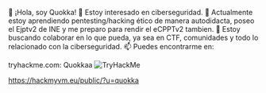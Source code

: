 👋 ¡Hola, soy Quokka!
👀 Estoy interesado en ciberseguridad.
🌱 Actualmente estoy aprendiendo pentesting/hacking ético de manera autodidacta, poseo el Ejptv2 de INE y me preparo para rendir el eCPPTv2 tambien.
💞️ Estoy buscando colaborar en lo que pueda, ya sea en CTF, comunidades y todo lo relacionado con la ciberseguridad.
📫 Puedes encontrarme en:  

tryhackme.com: Quokkaa 
<img src="https://tryhackme-badges.s3.amazonaws.com/Quokkaa.png" alt="TryHackMe">

https://hackmyvm.eu/public/?u=quokka
